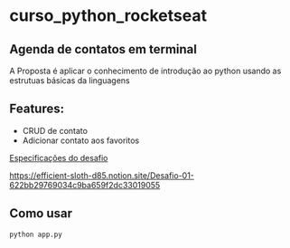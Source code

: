 # curso_python_rocketseat

## Agenda de contatos em terminal

A Proposta é aplicar o conhecimento de introdução ao python usando as estrutuas básicas da linguagens

## Features:
- CRUD de contato
- Adicionar contato aos favoritos

[Especificações do desafio](https://efficient-sloth-d85.notion.site/Desafio-01-622bb29769034c9ba659f2dc33019055)

https://efficient-sloth-d85.notion.site/Desafio-01-622bb29769034c9ba659f2dc33019055


## Como usar

```
python app.py
```


